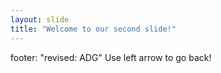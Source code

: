 ```yaml
---
layout: slide
title: "Welcome to our second slide!"
---
```

footer:  "revised: ADG"
Use left arrow to go back!
